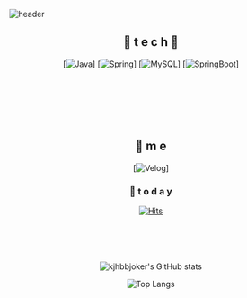 <!--
**김종훈의 깃허브입니다아** is a ✨ _special_ ✨ repository because its `README.md` (this file) appears on your GitHub profile.

Here are some ideas to get you started:

- 🔭 I’m currently working on ...
- 🌱 I’m currently learning ...
- 👯 I’m looking to collaborate on ...
- 🤔 I’m looking for help with ...
- 💬 Ask me about ...
- 📫 How to reach me: ...
- 😄 Pronouns: ...
- ⚡ Fun fact: ...
-->
![header](https://capsule-render.vercel.app/api?type=wave&color=auto&height=300&section=header&text=Kjhbbjoker%20render&fontSize=90)

<div align=center>

## 🌹 t e c h 🌹





[![Java](https://img.shields.io/badge/Java-007396?style=flat-square&logo=Java&logoColor=white)]
 [![Spring](https://img.shields.io/badge/Spring-6DB33F?style=flat-square&logo=Spring&logoColor=white)]
[![MySQL](https://img.shields.io/badge/MySQL-4479A1?style=flat-square&logo=MySQL&logoColor=white)]
 [![SpringBoot](https://img.shields.io/badge/SpringBoot-6DB33F?style=flat-square&logo=Spring&logoColor=white)]

<br>





<br><br><br>

## 💫 m e 
 [![Velog](https://img.shields.io/badge/Velog-20C997?style=flat-square&logo=Velog&logoColor=white)]  
 


### 💌  t o d a y 

[![Hits](https://hits.seeyoufarm.com/api/count/incr/badge.svg?url=https%3A%2F%2Fgithub.com%2FJoowon0220&count_bg=%23FF0000&title_bg=%23555555&icon=&icon_color=%23E7E7E7&title=hits&edge_flat=false)](https://hits.seeyoufarm.com)
<br><br><br><br><br>

</div>
  
 <div align=center> 
  
![kjhbbjoker's GitHub stats](https://github-readme-stats.vercel.app/api?username=kjhbbjoker&show_icons=true&theme=onedark)

![Top Langs](https://github-readme-stats.vercel.app/api/top-langs/?username=kjhbbjoker&layout=compact&&show_icons=true&theme=onedark)


</div>
<!--
**kjhbbjoker/kjhbbjoker** is a ✨ _special_ ✨ repository because its `README.md` (this file) appears on your GitHub profile.

Here are some ideas to get you started:

- 🔭 I’m currently working on ...
- 🌱 I’m currently learning ...
- 👯 I’m looking to collaborate on ...
- 🤔 I’m looking for help with ...
- 💬 Ask me about ...
- 📫 How to reach me: ...
- 😄 Pronouns: ...
- ⚡ Fun fact: ...
-->
